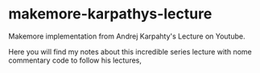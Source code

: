 # makemore-karpathys-lecture
Makemore implementation from Andrej Karpahty's Lecture on Youtube.

Here you will find my notes about this incredible series lecture with nome commentary code to follow his lectures,
